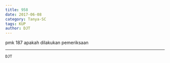 ```yaml
---
title: 958
date: 2017-06-08
category: Tanya-SC
tags: KUP
author: DJT
---
```


pmk 187 apakah dilakukan pemeriksaan

---



`DJT`
